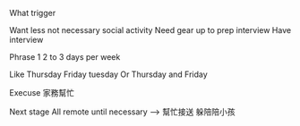 What trigger

Want less not necessary social activity
Need gear up to prep interview
Have interview

Phrase 1
2 to 3 days per week

Like Thursday Friday tuesday
Or Thursday and Friday

Execuse
家務幫忙

Next stage
All remote until necessary --> 幫忙接送
躲陪陪小孩
